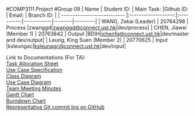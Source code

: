 #COMP3111 Project
#Group 09
| Name                        | Student ID:         | Main Task:  |Github ID: | Email: | Branch ID: |
| --------------------------- |:-------------------:|:----------:|------------|--------|---------|
| WANG, Zekai (Leader)        | 20764298            |   Process  |zwanggd|zwanggd@connect.ust.hk|dev/process|
| CHEN, Jiawei (Member 1)     | 20763842            |   Output   |BDIH|jchenfq@connect.ust.hk|dev/master and dev/output|
| Leung, King Suen (Member 2) | 20770625            |   Input    |ksleungac|ksleunagc@connect.ust.hk|dev/input|


Link to Documentations (For TA):<br/>
[Task Allocation Sheet](https://hkustconnect-my.sharepoint.com/:x:/g/personal/ksleungac_connect_ust_hk/ET7hh5_Qe8ZApMco3wcB-7oBr1qTl27PvdGtr3QA7Ie6iw?e=GsgI7n)<br />
[Use Case Specification](https://hkustconnect-my.sharepoint.com/:w:/g/personal/ksleungac_connect_ust_hk/EdmodZQ2HxZEpoiNHBNTk0kB4Q6-lEw-fjFMhR48erEppQ?e=rQO82u)<br />
[Class Diagram](https://hkustconnect-my.sharepoint.com/:i:/g/personal/ksleungac_connect_ust_hk/EYZoMGbjwipJqXFgESgzRfQBsxcNwAbzHBFdGXBwVbXXrA?e=LZGr8H)<br />
[Use Case Diagram](https://hkustconnect-my.sharepoint.com/:i:/g/personal/ksleungac_connect_ust_hk/ER0Uew8QhkJPsxaXadmhqdIBdxqxY2MVFtGUc7YunovpQQ?e=fjEwLV)
<br/>
[Team Meeting Minutes](https://hkustconnect-my.sharepoint.com/:f:/g/personal/ksleungac_connect_ust_hk/Evnmw3LNxK1JuSDt7aSOINsBtyR8FPPCv6CQIEWbH4e4gA?e=ubXCFt) <br/>
[Gantt Chart](https://hkustconnect-my.sharepoint.com/:b:/g/personal/ksleungac_connect_ust_hk/EeLeqihgn-BIhVRSX6ZqTXkBVd4sf2S3LOyM-B3aj-CvGw?e=OodZbc)<br/>
[Burndown Chart](https://hkustconnect-my.sharepoint.com/:b:/g/personal/ksleungac_connect_ust_hk/EYNisKl6_B1EtW0NaFl5ZJgBt_Rh5hi916PEvCtpihUXHg?e=HEPtMs)<br/>
[Representative Git commit log on GitHub](https://github.com/BDIH/COMP3111-Project/commits/dev/master)<br/>
